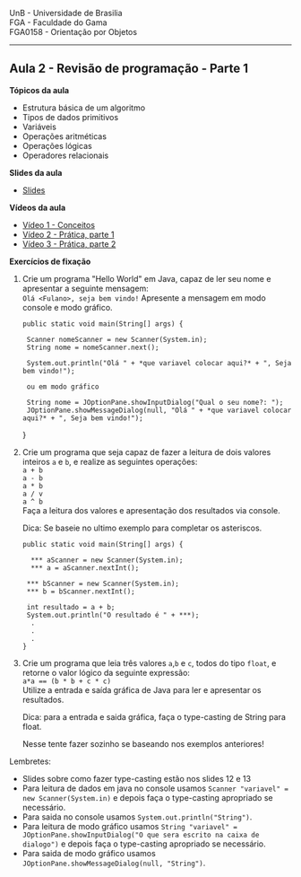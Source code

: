 UnB - Universidade de Brasilia  
FGA - Faculdade do Gama  
FGA0158 - Orientação por Objetos

---

## Aula 2 - Revisão de programação - Parte 1

**Tópicos da aula**
- Estrutura básica de um algoritmo
- Tipos de dados primitivos
- Variáveis
- Operações aritméticas
- Operações lógicas
- Operadores relacionais

**Slides da aula**

* [Slides](https://docs.google.com/presentation/d/1ZhtIBWDGenllvyEzGp7X5Do0KcAWq_a4wBPIZfKuMqs/edit?usp=sharing)

**Vídeos da aula**  
* [Vídeo 1 - Conceitos](https://youtu.be/2hqNMacT1T0)
* [Vídeo 2 - Prática, parte 1 ](https://youtu.be/P9cK67OY3os)
* [Vídeo 3 - Prática, parte 2 ](https://youtu.be/GWNt7BQDChE)


**Exercícios de fixação**

1. Crie um programa "Hello World" em Java, capaz de ler seu nome e apresentar a
   seguinte mensagem:  
   ```Olá <Fulano>, seja bem vindo!``` 
   Apresente a mensagem em modo console e modo gráfico.


      
       public static void main(String[] args) {

        Scanner nomeScanner = new Scanner(System.in);
        String nome = nomeScanner.next();

        System.out.println("Olá " + *que variavel colocar aqui?* + ", Seja bem vindo!");

        ou em modo gráfico

        String nome = JOptionPane.showInputDialog("Qual o seu nome?: ");
        JOptionPane.showMessageDialog(null, "Olá " + *que variavel colocar aqui?* + ", Seja bem vindo!");
    }
    


3. Crie um programa que seja capaz de fazer a leitura de dois valores inteiros
   ```a``` e ```b```, e realize as seguintes operações:  
   ```a + b```  
   ```a - b```  
   ```a * b```  
   ```a / v```  
   ```a ^ b```  
   Faça a leitura dos valores e apresentação dos resultados via console.
   
   Dica: Se baseie no ultimo exemplo para completar os asteriscos.
 
       public static void main(String[] args) {

         *** aScanner = new Scanner(System.in);
         *** a = aScanner.nextInt();

        *** bScanner = new Scanner(System.in);
        *** b = bScanner.nextInt();

        int resultado = a + b;
        System.out.println("O resultado é " + ***);
         .
         .
         .
       }
       


5. Crie um programa que leia três valores  ```a```,```b``` e ```c```, todos do
   tipo ```float```, e retorne o valor lógico da seguinte expressão:  
   ``` a*a == (b * b + c * c) ```  
   Utilize a entrada e saída gráfica de Java para ler e apresentar os resultados.

   Dica: para a entrada e saida gráfica, faça o type-casting de String para float.
   
   Nesse tente fazer sozinho se baseando nos exemplos anteriores!
   
Lembretes: 
- Slides sobre como fazer type-casting estão nos slides 12 e 13
- Para leitura de dados em java no console usamos ```Scanner "variavel" = new Scanner(System.in)``` e depois faça o type-casting apropriado se necessário.
- Para saida no console usamos ```System.out.println("String")```.
- Para leitura de modo gráfico usamos ```String "variavel" = JOptionPane.showInputDialog("O que sera escrito na caixa de dialogo")``` e depois faça o type-casting apropriado se necessário.
- Para saida de modo gráfico usamos ```JOptionPane.showMessageDialog(null, "String")```.

